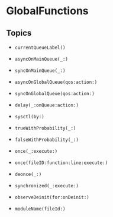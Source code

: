 # GlobalFunctions

## Topics

- ``currentQueueLabel()``

- ``asyncOnMainQueue(_:)``

- ``syncOnMainQueue(_:)``

- ``asyncOnGlobalQueue(qos:action:)``

- ``syncOnGlobalQueue(qos:action:)``

- ``delay(_:onQueue:action:)``

- ``sysctl(by:)``

- ``trueWithProbability(_:)``

- ``falseWithProbability(_:)``

- ``once(_:execute:)``

- ``once(fileID:function:line:execute:)``

- ``deonce(_:)``

- ``synchronized(_:execute:)``

- ``observeDeinit(for:onDeinit:)``

- ``moduleName(fileId:)``

